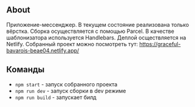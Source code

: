 ## About
Приложение-мессенджер. В текущем состояние реализована только вёрстка. Сборка осуществляется с помощью Parcel. В качестве шаблонизатора используется Handlebars. Деплой осществляется на Netlify. Собранный проект можно посмотреть тут: https://graceful-bavarois-beae04.netlify.app/

## Команды
- `npm start` - запуск собранного проекта
- `npm run dev` - запуск сборки в dev режиме
- `npm run build` - запускает билд
